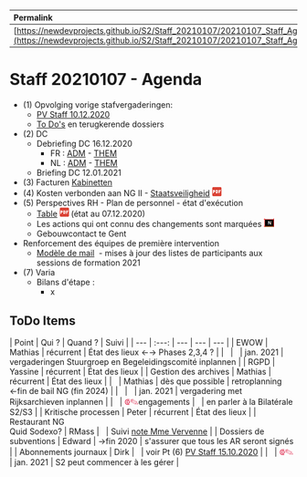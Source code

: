 <link rel="stylesheet" href="https://newdevprojects.github.io/S2/S2.css">
<link rel="stylesheet" href="S2.css">

&nbsp;

&nbsp;

| Permalink |
| :--- |
| [https://newdevprojects.github.io/S2/Staff_20210107/20210107_Staff_Agenda.html](https://newdevprojects.github.io/S2/Staff_20210107/20210107_Staff_Agenda.html) | 

# Staff 20210107 - Agenda

* (1) Opvolging vorige stafvergaderingen:
	* [PV Staff 10.12.2020](https://newdevprojects.github.io/S2/Staff_20201210/20201210_Staff_PV.html)
	* [To Do's](#todo) en terugkerende dossiers
* (2) DC 
	* Debriefing DC 16.12.2020
		* FR : [ADM](https://newdevprojects.github.io/S2/Staff/20201216_Adm_FR.pdf) - [THEM](https://newdevprojects.github.io/S2/Staff/20201216_Them_FR.pdf)
		* NL : [ADM](https://newdevprojects.github.io/S2/Staff/20201216_Adm_NL.pdf) - [THEM](https://newdevprojects.github.io/S2/Staff/20201216_Them_NL.pdf)
	* Briefing DC 12.01.2021
* (3) Facturen [Kabinetten](Facturen_kabinetten.pdf)
* (4) Kosten verbonden aan NG II - [Staatsveiligheid](Staatsveiligheid_kosten_NG-II.pdf) ![](pdf.png)
* (5) Perspectives RH - Plan de personnel - état d'exécution
	* [Table](TablePlansPersonnel_20201207.pdf) ![](pdf.png) (état au 07.12.2020)
	* Les actions qui ont connu des changements sont marquées ![](table_NEW.png)
	* Gebouwcontact te Gent
* Renforcement des équipes de première intervention
	* [Modèle de mail](Modele_Update_Liste_EPI.pdf) ![]() - mises à jour des listes de participants aux sessions de formation 2021
* (7) Varia
	* Bilans d'étape :
		* x
		
<a name="todo"> </a>

## ToDo Items

| Point | Qui ? | Quand ? | Suivi |
| --- | :---: | --- | --- | --- |
| EWOW | Mathias | récurrent | &Eacute;tat des lieux &#8592;&#8594; Phases 2,3,4 ? |
| &nbsp; | &nbsp; | jan. 2021 | vergaderingen Stuurgroep en Begeleidingscomité inplannen |
| RGPD | Yassine | récurrent | &Eacute;tat des lieux |
| Gestion des archives | Mathias | récurrent | &Eacute;tat des lieux |
| &nbsp; | Mathias | dès que possible | retroplanning &#8592;fin de bail NG (fin 2024) |
| &nbsp; | &nbsp; | jan. 2021 | vergadering met Rijksarchieven inplannen |
| &nbsp; | <font color="crimson" size="3px">&#10179;&#9998;</font>engagements | &nbsp; | en parler à la Bilatérale S2/S3 |
| Kritische processen | Peter | récurrent | &Eacute;tat des lieux |
| Restaurant NG<br>Quid Sodexo? | RMass | &nbsp; | Suivi [note Mme Vervenne](https://newdevprojects.github.io/S2/Staff_20201110/20201106_Keuken_Covid.pdf) |
| Dossiers de subventions | Edward | &#8594;fin 2020 | s'assurer que tous les AR seront signés |
| Abonnements journaux | Dirk | &nbsp; | voir Pt (6) [PV Staff 15.10.2020](https://newdevprojects.github.io/S2/Staff_20201015/20201015_Staff_PV.html#6-varia) |
| &nbsp; | <font color="crimson" size="3px">&#10179;&#9998;</font> | jan. 2021 | S2 peut commencer à les gérer |


